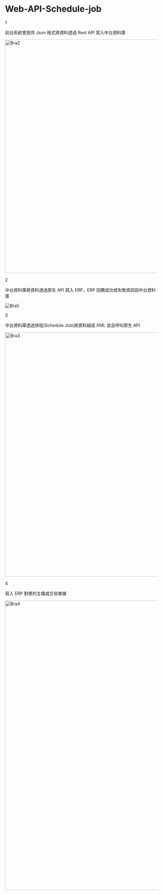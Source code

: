 # Web-API-Schedule-job


1


前台系統會提供 Json 格式將資料透過 Rest API 寫入中台資料庫


<img width="767" alt="Bra2" src="https://github.com/user-attachments/assets/d8ceac4e-8a25-4ef5-a77c-962aa1fa1c54">


2


中台資料庫將資料透過原生 API 寫入 ERP，ERP 回饋成功或失敗資訊回中台資料庫


![Bra5](https://github.com/user-attachments/assets/8ebce96d-af0c-4c5a-b7ef-1226cc61bd68)


3


中台資料庫透過排程(Schedule Job)將資料組成 XML 並且呼叫原生 API


<img width="802" alt="Bra3" src="https://github.com/user-attachments/assets/5c6a2626-c43d-4fbe-b3bb-944d601f7aee">


4

寫入 ERP 對應的主檔或交易單據


<img width="951" alt="Bra4" src="https://github.com/user-attachments/assets/804f2d6f-4190-44b3-a970-96eb4ba28ad1">

